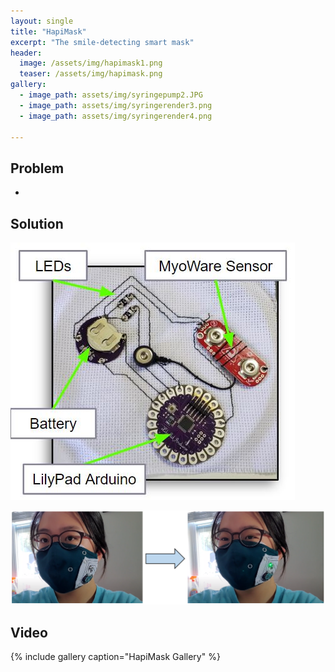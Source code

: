 ```yaml
---
layout: single
title: "HapiMask"
excerpt: "The smile-detecting smart mask"
header:
  image: /assets/img/hapimask1.png
  teaser: /assets/img/hapimask.png
gallery:
  - image_path: assets/img/syringepump2.JPG
  - image_path: assets/img/syringerender3.png
  - image_path: assets/img/syringerender4.png
   
---
```

## Problem

* 

## Solution 

![](/assets/img/hapimask2.jpg)

![](/assets/img/hapimask3.png)

## Video



{% include gallery caption="HapiMask Gallery" %}
